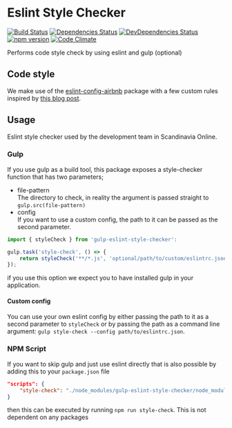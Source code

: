Eslint Style Checker
===========

[![Build Status](https://travis-ci.org/soldotno/gulp-eslint-style-checker.svg)](https://travis-ci.org/soldotno/gulp-eslint-style-checker.svg)
[![Dependencies Status](https://david-dm.org/soldotno/gulp-eslint-style-checker.svg?style=flat)](https://david-dm.org/soldotno/gulp-eslint-style-checker.svg)
[![DevDependencies Status](https://david-dm.org/soldotno/gulp-eslint-style-checker/dev-status.svg?style=flat)](https://david-dm.org/soldotno/gulp-eslint-style-checker/#info=devDependencies)
[![npm version](https://badge.fury.io/js/gulp-eslint-style-checker.svg)](http://badge.fury.io/js/gulp-eslint-style-checker)
[![Code Climate](https://codeclimate.com/github/soldotno/gulp-eslint-style-checker/badges/gpa.svg)](https://codeclimate.com/github/soldotno/gulp-eslint-style-checker)

Performs code style check by using eslint and gulp (optional)

## Code style
We make use of the [eslint-config-airbnb](https://github.com/airbnb/javascript/tree/master/packages/eslint-config-airbnb) package with a few custom rules inspired by [this blog post](http://blog.javascripting.com/2015/09/07/fine-tuning-airbnbs-eslint-config/).

## Usage 

Eslint style checker used by the development team in Scandinavia Online. 

### Gulp 
If you use gulp as a build tool, this package exposes a style-checker function 
that has two parameters;

* file-pattern  
 The directory to check, in reality the argument is passed straight to `gulp.src(file-pattern)` 
* config  
 If you want to use a custom config, the path to it can be passed as the second parameter.

```js
import { styleCheck } from 'gulp-eslint-style-checker':

gulp.task('style-check', () => {
    return styleCheck('**/*.js', 'optional/path/to/custom/eslintrc.json');
});
```
 if you use this option we expect you to have installed gulp in your application. 

#### Custom config
You can use your own eslint config by either passing the path to it as a second parameter to `styleCheck` or by passing the path as a command line argument: `gulp style-check --config path/to/eslintrc.json`.

### NPM Script 
If you want to skip gulp and just use eslint directly that is also possible by adding this to your `package.json` file 
 
```json
"scripts": {
    "style-check": "./node_modules/gulp-eslint-style-checker/node_modules/.bin/eslint -c ./node_modules/gulp-eslint-style-checker/eslintrc.json **/*.js"
}
```

then this can be executed by running `npm run style-check`. This is not dependent on any packages 
